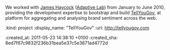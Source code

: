 We worked with [James Haycock][] ([Adaptive Lab][]) from January to June 2010, providing the development expertise to bootstrap and build [TellYouGov][], at platform for aggregating and analysing brand sentiment across the web.

[TellYouGov]: http://tellyougov.com
[Adaptive Lab]: http://www.adaptivelab.co.uk/
[James Haycock]: http://www.jameshaycock.co.uk/

:kind: project
:display_name: "TellYouGov"
:url: http://tellyougov.com

:created_at: 2011-05-23 14:38:10 +0100
:created_sha: 8ed7f67c9832f236b31bea5e37c5e3871ad4772d

